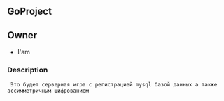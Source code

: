 ## GoProject
## Owner
- I'am

### Description
` Это будет серверная игра с регистрацией mysql базой данных а также ассимметричным шифрованием`
